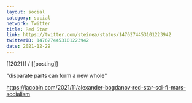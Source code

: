 ```yaml
---
layout: social
category: social
network: Twitter
title: Red Star
link: https://twitter.com/steinea/status/1476274453101223942
twitterID: 1476274453101223942
date: 2021-12-29
---
```


[[2021]] / [[posting]]

"disparate parts can form a new whole"

<https://jacobin.com/2021/11/alexander-bogdanov-red-star-sci-fi-mars-socialism>
